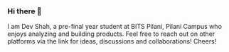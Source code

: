 ### Hi there 👋
 I am Dev Shah, a pre-final year student at BITS Pilani, Pilani Campus who enjoys analyzing and building products. Feel free to reach out on other platforms via the link for ideas, discussions and collaborations! Cheers!
<!--
**DEVSHAH-24/DEVSHAH-24** is a ✨ _special_ ✨ repository because its `README.md` (this file) appears on your GitHub profile.

Here are some ideas to get you started:

- 🔭 I’m currently working on ...
- 🌱 I’m currently learning ...
- 👯 I’m looking to collaborate on ...
- 🤔 I’m looking for help with ...
- 💬 Ask me about ...
- 📫 How to reach me: ...
- 😄 Pronouns: ...
- ⚡ Fun fact: ...
-->
